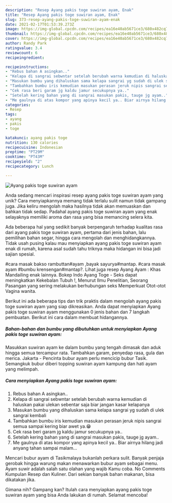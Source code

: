 ```yaml
---
description: "Resep Ayang pakis toge suwiran ayam, Enak"
title: "Resep Ayang pakis toge suwiran ayam, Enak"
slug: 373-resep-ayang-pakis-toge-suwiran-ayam-enak
date: 2021-02-17T01:53:39.273Z
image: https://img-global.cpcdn.com/recipes/ea16e40ab5671ce3/680x482cq70/ayang-pakis-toge-suwiran-ayam-foto-resep-utama.jpg
thumbnail: https://img-global.cpcdn.com/recipes/ea16e40ab5671ce3/680x482cq70/ayang-pakis-toge-suwiran-ayam-foto-resep-utama.jpg
cover: https://img-global.cpcdn.com/recipes/ea16e40ab5671ce3/680x482cq70/ayang-pakis-toge-suwiran-ayam-foto-resep-utama.jpg
author: Randy Park
ratingvalue: 3.4
reviewcount: 6
recipeingredient:

recipeinstructions:
- "Rebus bahan A asingkan.."
- "Kelapa di sangrai sebwntar setelah berubah warna kemudian di haluskan pakai ulekan sebentar saja biar jangan kasar kelapanya"
- "Masukan bumbu yang dihaluskan sama kelapa sangrai yg sudah di ulek sangrai kembali"
- "Tambahkan bumbu iris kemudian masukan perasan jeruk nipis sangrai semua sampai kering biar awet ya.😁"
- "Cek rasa beri garam jg kaldu jamur secukupnya ya.."
- "Setelah kering bahan yang di sangrai masukan pakis, tauge jg ayam.."
- "Me gaulnya di atas kompor yang apinya kecil ya.. Biar airnya hilang jadi anyang tahan sampai malam..."
categories:
- Resep
tags:
- ayang
- pakis
- toge

katakunci: ayang pakis toge 
nutrition: 130 calories
recipecuisine: Indonesian
preptime: "PT29M"
cooktime: "PT43M"
recipeyield: "2"
recipecategory: Lunch

---
```



![Ayang pakis toge suwiran ayam](https://img-global.cpcdn.com/recipes/ea16e40ab5671ce3/680x482cq70/ayang-pakis-toge-suwiran-ayam-foto-resep-utama.jpg)

Anda sedang mencari inspirasi resep ayang pakis toge suwiran ayam yang unik? Cara menyiapkannya memang tidak terlalu sulit namun tidak gampang juga. Jika keliru mengolah maka hasilnya tidak akan memuaskan dan bahkan tidak sedap. Padahal ayang pakis toge suwiran ayam yang enak selayaknya memiliki aroma dan rasa yang bisa memancing selera kita.

Ada beberapa hal yang sedikit banyak berpengaruh terhadap kualitas rasa dari ayang pakis toge suwiran ayam, pertama dari jenis bahan, lalu pemilihan bahan segar, hingga cara mengolah dan menghidangkannya. Tidak usah pusing kalau mau menyiapkan ayang pakis toge suwiran ayam enak di rumah, karena asal sudah tahu triknya maka hidangan ini bisa jadi sajian spesial.

#cara masak bakso rambuttan#ayam ,bayak sayurya#mantap. #cara masak ayam #bumbu krensengan#mantap?. Lihat juga resep Ayang Ayam : Khas Mandailing enak lainnya. Bokep Indo Ayang Toge - Seks dapat meningkatkan Kekebalan Tubuh !, Menurut Ilmu Penelitian, Seorang Pasangan yang sering melakukan berhubungan seks Memperkuat Otot-otot Vagina wanita.


Berikut ini ada beberapa tips dan trik praktis dalam mengolah ayang pakis toge suwiran ayam yang siap dikreasikan. Anda dapat menyiapkan Ayang pakis toge suwiran ayam menggunakan 0 jenis bahan dan 7 langkah pembuatan. Berikut ini cara dalam membuat hidangannya.

<!--inarticleads1-->

##### Bahan-bahan dan bumbu yang dibutuhkan untuk menyiapkan Ayang pakis toge suwiran ayam:



Masukkan suwiran ayam ke dalam bumbu yang tengah dimasak dan aduk hingga semua tercampur rata. Tambahkan garam, penyedap rasa, gula dan merica. Jakarta - Pencinta bubur ayam perlu mencicip bubur Tasik. Semangkuk bubur diberi topping suwiran ayam kampung dan hati ayam yang melimpah. 

<!--inarticleads2-->

##### Cara menyiapkan Ayang pakis toge suwiran ayam:

1. Rebus bahan A asingkan..
1. Kelapa di sangrai sebwntar setelah berubah warna kemudian di haluskan pakai ulekan sebentar saja biar jangan kasar kelapanya
1. Masukan bumbu yang dihaluskan sama kelapa sangrai yg sudah di ulek sangrai kembali
1. Tambahkan bumbu iris kemudian masukan perasan jeruk nipis sangrai semua sampai kering biar awet ya.😁
1. Cek rasa beri garam jg kaldu jamur secukupnya ya..
1. Setelah kering bahan yang di sangrai masukan pakis, tauge jg ayam..
1. Me gaulnya di atas kompor yang apinya kecil ya.. Biar airnya hilang jadi anyang tahan sampai malam...


Mencari bubur ayam di Tasikmalaya bukanlah perkara sulit. Banyak penjaja gerobak hingga warung makan menawarkan bubur ayam sebagai menu. Ayam suwir adalah salah satu olahan yang wajib Kamu coba. No Comments Kumpulan Resep dan Kuliner. Dari sekian banyak bahan makanan, bisa dikatakan jika. 

Gimana nih? Gampang kan? Itulah cara menyiapkan ayang pakis toge suwiran ayam yang bisa Anda lakukan di rumah. Selamat mencoba!
